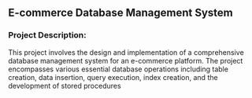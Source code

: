 ## E-commerce Database Management System

### Project Description:
This project involves the design and implementation of a comprehensive database management system for an e-commerce platform. The project encompasses various essential database operations including table creation, data insertion, query execution, index creation, and the development of stored procedures

